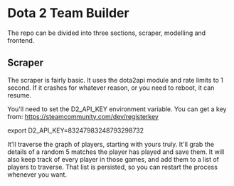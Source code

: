 # Dota 2 Team Builder

The repo can be divided into three sections, scraper, modelling and frontend.

## Scraper

The scraper is fairly basic. It uses the dota2api module and rate limits to 1 second. If it crashes for whatever reason, or you need to reboot, it can resume.

You'll need to set the D2_API_KEY environment variable. You can get a key from: https://steamcommunity.com/dev/registerkey

export D2_API_KEY=83247983248793298732

It'll traverse the graph of players, starting with yours truly. It'll grab the details of a random 5 matches the player has played and save them. It will also keep track of every player in those games, and add them to a list of players to traverse. That list is persisted, so you can restart the process whenever you want.
